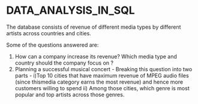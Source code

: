 # DATA_ANALYSIS_IN_SQL
The database consists of revenue of different media types by different artists across countries and cities. 

Some of the questions answered are:

1) How can a company increase its revenue? Which media type and country should the company focus on ?
2) Planning a successful musical concert - 
        Breaking this question into two parts -
        i)Top 10 cities that have maximum revenue of MPEG audio files (since thismedia category earns the most revenue) and hence more               customers willing to spend
        ii) Among those cities, which genre is most popular and top artists across those genres.
